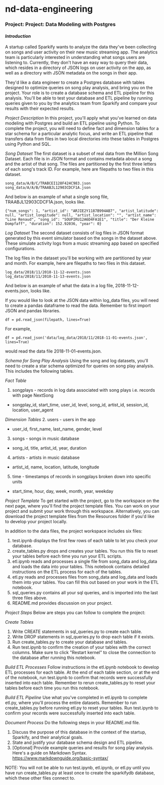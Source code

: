 # nd-data-engineering
### Project: Project: Data Modeling with Postgres
#### *Introduction*
A startup called Sparkify wants to analyze the data they've been collecting on songs and user activity on their new music streaming app. The analytics team is particularly interested in understanding what songs users are listening to. Currently, they don't have an easy way to query their data, which resides in a directory of JSON logs on user activity on the app, as well as a directory with JSON metadata on the songs in their app.

They'd like a data engineer to create a Postgres database with tables designed to optimize queries on song play analysis, and bring you on the project. Your role is to create a database schema and ETL pipeline for this analysis. You'll be able to test your database and ETL pipeline by running queries given to you by the analytics team from Sparkify and compare your results with their expected results.

*Project Description*
In this project, you'll apply what you've learned on data modeling with Postgres and build an ETL pipeline using Python. To complete the project, you will need to define fact and dimension tables for a star schema for a particular analytic focus, and write an ETL pipeline that transfers data from files in two local directories into these tables in Postgres using Python and SQL.

*Song Dataset*
The first dataset is a subset of real data from the Million Song Dataset. Each file is in JSON format and contains metadata about a song and the artist of that song. The files are partitioned by the first three letters of each song's track ID. For example, here are filepaths to two files in this dataset.
```
song_data/A/B/C/TRABCEI128F424C983.json
song_data/A/A/B/TRAABJL12903CDCF1A.json
```
And below is an example of what a single song file, TRAABJL12903CDCF1A.json, looks like.

```
{"num_songs": 1, "artist_id": "ARJIE2Y1187B994AB7", "artist_latitude": null, "artist_longitude": null, "artist_location": "", "artist_name": "Line Renaud", "song_id": "SOUPIRU12A6D4FA1E1", "title": "Der Kleine Dompfaff", "duration": 152.92036, "year": 0}
```

*Log Dataset*
The second dataset consists of log files in JSON format generated by this event simulator based on the songs in the dataset above. These simulate activity logs from a music streaming app based on specified configurations.

The log files in the dataset you'll be working with are partitioned by year and month. For example, here are filepaths to two files in this dataset.
```
log_data/2018/11/2018-11-12-events.json
log_data/2018/11/2018-11-13-events.json
```
And below is an example of what the data in a log file, 2018-11-12-events.json, looks like.


If you would like to look at the JSON data within log_data files, you will need to create a pandas dataframe to read the data. Remember to first import JSON and pandas libraries.
```
df = pd.read_json(filepath, lines=True)
```

For example,
```
df = pd.read_json('data/log_data/2018/11/2018-11-01-events.json', lines=True)
```
would read the data file 2018-11-01-events.json.

*Schema for Song Play Analysis*
Using the song and log datasets, you'll need to create a star schema optimized for queries on song play analysis. This includes the following tables.

*Fact Table*
1. songplays - records in log data associated with song plays i.e. records with page NextSong
- songplay_id, start_time, user_id, level, song_id, artist_id, session_id, location, user_agent

*Dimension Tables*
2. users - users in the app
- user_id, first_name, last_name, gender, level
3. songs - songs in music database
- song_id, title, artist_id, year, duration
4. artists - artists in music database
- artist_id, name, location, latitude, longitude
5. time - timestamps of records in songplays broken down into specific units
- start_time, hour, day, week, month, year, weekday

*Project Template*
To get started with the project, go to the workspace on the next page, where you'll find the project template files. You can work on your project and submit your work through this workspace. Alternatively, you can download the project template files from the Resources folder if you'd like to develop your project locally.

In addition to the data files, the project workspace includes six files:

1. test.ipynb displays the first few rows of each table to let you check your database.
2. create_tables.py drops and creates your tables. You run this file to reset your tables before each time you run your ETL scripts.
3. etl.ipynb reads and processes a single file from song_data and log_data and loads the data into your tables. This notebook contains detailed instructions on the ETL process for each of the tables.
4. etl.py reads and processes files from song_data and log_data and loads them into your tables. You can fill this out based on your work in the ETL notebook.
5. sql_queries.py contains all your sql queries, and is imported into the last three files above.
6. README.md provides discussion on your project.

*Project Steps*
Below are steps you can follow to complete the project:

*Create Tables*
1. Write CREATE statements in sql_queries.py to create each table.
2. Write DROP statements in sql_queries.py to drop each table if it exists.
3. Run create_tables.py to create your database and tables.
4. Run test.ipynb to confirm the creation of your tables with the correct columns. Make sure to click "Restart kernel" to close the connection to the database after running this notebook.

*Build ETL Processes*
Follow instructions in the etl.ipynb notebook to develop ETL processes for each table. At the end of each table section, or at the end of the notebook, run test.ipynb to confirm that records were successfully inserted into each table. Remember to rerun create_tables.py to reset your tables before each time you run this notebook.

*Build ETL Pipeline*
Use what you've completed in etl.ipynb to complete etl.py, where you'll process the entire datasets. Remember to run create_tables.py before running etl.py to reset your tables. Run test.ipynb to confirm your records were successfully inserted into each table.

*Document Process*
Do the following steps in your README.md file.

1. Discuss the purpose of this database in the context of the startup, Sparkify, and their analytical goals.
2. State and justify your database schema design and ETL pipeline.
3. [Optional] Provide example queries and results for song play analysis.
Here's a guide on Markdown Syntax. https://www.markdownguide.org/basic-syntax/

NOTE: You will not be able to run test.ipynb, etl.ipynb, or etl.py until you have run create_tables.py at least once to create the sparkifydb database, which these other files connect to.
